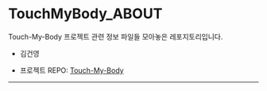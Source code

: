 # TouchMyBody_ABOUT

Touch-My-Body 프로젝트 관련 정보 파일들 모아놓은 레포지토리입니다.

- 김건영

- 프로젝트 REPO: [Touch-My-Body](https://github.com/Gunyoung-Kim/Touch-My-Body)

---

